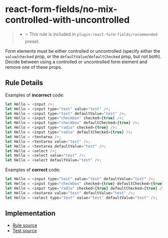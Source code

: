 # react-form-fields/no-mix-controlled-with-uncontrolled

> - ⭐️ This rule is included in `plugin:react-form-fields/recommended` preset.

Form elements must be either controlled or uncontrolled (specify either the `value`/`checked` prop, or the `defaultValue`/`defaultChecked` prop, but not both). Decide between using a controlled or uncontrolled form element and remove one of these props.

## Rule Details

Examples of **incorrect** code:

```js
let Hello = <input />;
let Hello = <input type="text" value="test" />;
let Hello = <input type="text" defaultValue="test" />;
let Hello = <input type="checkbox" checked={true} />;
let Hello = <input type="checkbox" defaultChecked={true} />;
let Hello = <input type="radio" checked={true} />;
let Hello = <input type="radio" defaultChecked={true} />;
let Hello = <textarea />;
let Hello = <textarea value="test" />;
let Hello = <textarea defaultValue="test" />;
let Hello = <select />;
let Hello = <select value="test" />;
let Hello = <select defaultValue="test" />;
```

Examples of **correct** code:

```js
let Hello = <input type="text" value="test" defaultValue="test" />;
let Hello = <input type="checkbox" checked={true} defaultChecked={true} />;
let Hello = <input type="radio" checked={true} defaultChecked={true} />;
let Hello = <textarea value="test" defaultValue="test" />;
let Hello = <select type="text" value="test" defaultValue="test" />;
```

## Implementation

- [Rule source](../../src/rules/no-mix-controlled-with-uncontrolled.ts)
- [Test source](../../tests/rules/no-mix-controlled-with-uncontrolled.ts)
